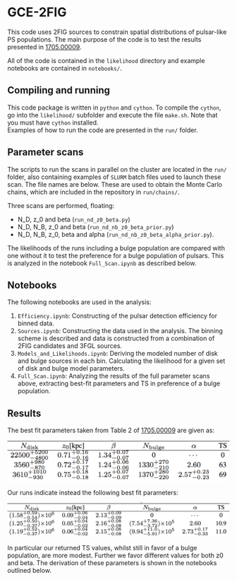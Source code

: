 # GCE-2FIG
This code uses 2FIG sources to constrain spatial distributions of pulsar-like PS populations.  The main purpose of the code is to test the results presented in [1705.00009](https://arxiv.org/pdf/1705.00009.pdf).

All of the code is contained in the `likelihood` directory and example notebooks are contained in `notebooks/`.

## Compiling and running

This code package is written in `python` and `cython`. To compile the `cython`, go into the `likelihood/` subfolder and execute the file `make.sh`.  Note that you must have `cython` installed.  
Examples of how to run the code are presented in the `run/` folder.

## Parameter scans

The scripts to run the scans in parallel on the cluster are located in the `run/` folder, also containing examples of `SLURM` batch files used to launch these scan. The file names are below. 
These are used to obtain the Monte Carlo chains, which are included in the repository in `run/chains/`.

Three scans are performed, floating:

- N_D, z_0 and beta (`run_nd_z0_beta.py`)
- N_D, N_B, z_0 and beta (`run_nd_nb_z0_beta_prior.py`)
- N_D, N_B, z_0, beta and alpha (`run_nd_nb_z0_beta_alpha_prior.py`).

The likelihoods of the runs including a bulge population are compared with one without it to test the preference for a bulge population of pulsars. 
This is analyzed in the notebook `Full_Scan.ipynb` as described below.

## Notebooks

The following notebooks are used in the analysis:

1. `Efficiency.ipynb`: Constructing of the pulsar detection efficiency for binned data.
2. `Sources.ipynb`: Constructing the data used in the analysis. The binning scheme is described and data is constructed from a combination of 2FIG candidates and 3FGL sources.
3. `Models_and_Likelihoods.ipynb`: Deriving the modeled number of disk and bulge sources in each bin. Calculating the likelihood for a given set of disk and bulge model parameters.
4. `Full_Scan.ipynb`: Analyzing the results of the full parameter scans above, extracting best-fit parameters and TS in preference of a bulge population.

## Results

The best fit parameters taken from Table 2 of [1705.00009](https://arxiv.org/pdf/1705.00009.pdf) are given as:

![alt text](https://github.com/bsafdi/GCE-2FIG/blob/master/notebooks/plots/Table_Fermi.png "Fermi best fit parameters")

Our runs indicate instead the following best fit parameters:

![alt text](https://github.com/bsafdi/GCE-2FIG/blob/master/notebooks/plots/Table_Us.png "Our best fit parameters")

In particular our returned TS values, whilst still in favor of a bulge population, are more modest. Further we favor different values for both z0 and beta. The derivation of these parameters is shown in the notebooks outlined below.